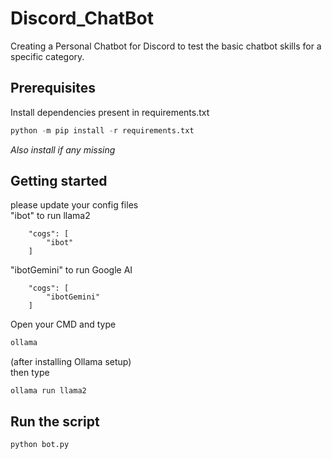 # Discord_ChatBot
Creating a Personal Chatbot for Discord to test the basic chatbot skills for a specific category.

## Prerequisites
Install dependencies present in requirements.txt <br>
``` Python
python -m pip install -r requirements.txt
```
 *Also install if any missing*
## Getting started
please update your config files <br>
"ibot" to run llama2 <br>
```
    "cogs": [
        "ibot"
    ]
```
"ibotGemini" to run Google AI <br>
```
    "cogs": [
        "ibotGemini"
    ]
```

Open your CMD and type 
```cmd
ollama
```
(after installing Ollama setup)<br>
then type
``` CMD
ollama run llama2
```
## Run the script
``` Python
python bot.py
```
